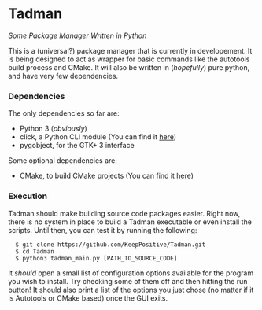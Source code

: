 # Tadman
_Some Package Manager Written in Python_

This is a (universal?) package manager that is currently in developement. It is being designed to act as wrapper for basic commands like the autotools build process and CMake. It will also be written in (_hopefully_) pure python, and have very few dependencies.


### Dependencies

The only dependencies so far are:
+ Python 3 (_obviously_)
+ click, a Python CLI module (You can find it [here](http://click.pocoo.org/6/))
+ pygobject, for the GTK+ 3 interface

Some optional dependencies are:
+ CMake, to build CMake projects (You can find it [here](https://cmake.org/))

### Execution

Tadman should make building source code packages easier. Right now, there is no system in place to build a Tadman executable or even install the scripts. Until then, you can test it by running the following:
```
  $ git clone https://github.com/KeepPositive/Tadman.git
  $ cd Tadman
  $ python3 tadman_main.py [PATH_TO_SOURCE_CODE]
```
It _should_ open a small list of configuration options available for the program you wish to install. Try checking some of them off and then hitting the run button! It should also print a list of the options you just chose (no matter if it is Autotools or CMake based) once the GUI exits.
